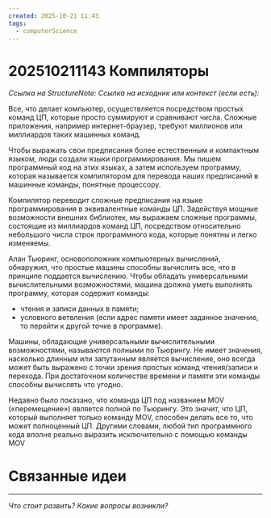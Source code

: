 ```yaml
---
created: 2025-10-21 11:43
tags:
  - computerScience
---
```

# 202510211143 Компиляторы

*Ссылка на StructureNote:*
*Ссылка на исходник или контекст (если есть):*

Все, что делает компьютер, осуществляется посредством простых команд ЦП, которые просто суммируют и сравнивают числа. Сложные приложения, например интернет-браузер, требуют миллионов или миллиардов таких машинных команд.

Чтобы выражать свои предписания более естественным и компактным языком, люди создали языки программирования. Мы пишем программный код на этих языках, а затем используем программу, которая называется компилятором для перевода наших предписаний в машинные команды, понятные процессору.

Компилятор переводит сложные предписания на языке программирования в эквивалентные команды ЦП. Задействуя мощные возможности внешних библиотек, мы выражаем сложные программы, состоящие из миллиардов команд ЦП, посредством относительно небольшого числа строк программного кода, которые понятны и легко изменяемы.

Алан Тьюринг, основоположник компьютерных вычислений, обнаружил, что простые машины способны вычислить все, что в принципе поддается вычислению. Чтобы обладать универсальными вычислительными возможностями, машина должна уметь выполнять программу, которая содержит команды:

- чтения и записи данных в памяти;
- условного ветвления (если адрес памяти имеет заданное значение, то перейти к другой точке в программе).

Машины, обладающие универсальными вычислительными возможностями, называются полными по Тьюрингу. Не имеет значения, насколько длинным или запутанным является вычисление, оно всегда может быть выражено с точки зрения простых команд чтения/записи и перехода. При достаточном количестве времени и памяти эти команды способны вычислять что угодно.

Недавно было показано, что команда ЦП под названием MOV («перемещение») является полной по Тьюрингу. Это значит, что ЦП, который выполняет только команду MOV, способен делать все то, что может полноценный ЦП. Другими словами, любой тип программного кода вполне реально выразить исключительно с помощью команды MOV

# Связанные идеи

---

*Что стоит развить? Какие вопросы возникли?*
